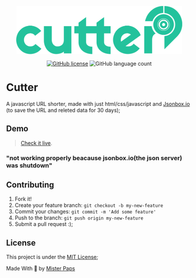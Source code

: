 <div align="center">
    <img width="450px" src="static\img\logo\svg\cutter_logotype_-_green.svg">
 
[![GitHub license](https://img.shields.io/github/license/HenriqueChigumane/cutter?logoColor=red)](https://github.com/HenriqueChigumane/colpal/blob/master/LICENSE)
![GitHub language count](https://img.shields.io/github/languages/count/henriquechigumane/cutter)
 </div>



#  Cutter

A javascript URL shorter, made with just html/css/javascript and [Jsonbox.io](https://jsonbox.io) (to save the URL and releted data for 30 days);

 ## Demo
> [
Check it live](http://themisterpaps.github.io/cutter).
### "not working properly beacause jsonbox.io(the json server) was shutdown"

## Contributing

1. Fork it!
2. Create your feature branch: `git checkout -b my-new-feature`
3. Commit your changes: `git commit -m 'Add some feature'`
4. Push to the branch: `git push origin my-new-feature`
5. Submit a pull request :);

## License
 This project is under the [MIT License](https://github.com/themisterpaps/cutter/blob/master/LICENSE);
 
 Made With 🍩 by [Mister Paps]((https://instagram.com/themisterpaps);)


